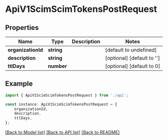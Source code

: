 # ApiV1ScimScimTokensPostRequest


## Properties

Name | Type | Description | Notes
------------ | ------------- | ------------- | -------------
**organizationId** | **string** |  | [default to undefined]
**description** | **string** |  | [optional] [default to '']
**ttlDays** | **number** |  | [optional] [default to 0]

## Example

```typescript
import { ApiV1ScimScimTokensPostRequest } from './api';

const instance: ApiV1ScimScimTokensPostRequest = {
    organizationId,
    description,
    ttlDays,
};
```

[[Back to Model list]](../README.md#documentation-for-models) [[Back to API list]](../README.md#documentation-for-api-endpoints) [[Back to README]](../README.md)
